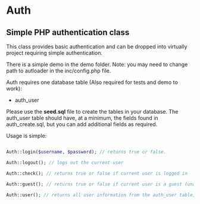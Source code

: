 # Auth

## Simple PHP authentication class

This class provides basic authentication and can be dropped into virtually project requiring simple authentication.

There is a simple demo in the demo folder.  Note: you may need to change path to autloader in the inc/config.php file.

Auth requires one database table (Also required for tests and demo to work):

* auth_user

Please use the **seed.sql** file to create the tables in your database.  The auth_user table should have, at a minimum, the fields found in auth_create.sql, but you can add additional fields as required.

Usage is simple:

```php

Auth::login($username, $password); // returns true or false.

Auth::logout(); // logs out the current user

Auth::check(); // returns true or false if current user is logged in

Auth::guest(); // returns true or false if current user is a guest (unauthenticated)

Auth::user(); // returns all user information from the auth_user table, but not the password

```

